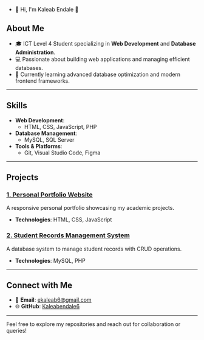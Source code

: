 - 👋 Hi, I'm Kaleab Endale 👋  

## About Me  
- 🎓 ICT Level 4 Student specializing in **Web Development** and **Database Administration**.  
- 💻 Passionate about building web applications and managing efficient databases.  
- 🌱 Currently learning advanced database optimization and modern frontend frameworks.  

---

## Skills  
- **Web Development**:  
  - HTML, CSS, JavaScript, PHP  
- **Database Management**:  
  - MySQL, SQL Server  
- **Tools & Platforms**:  
  - Git, Visual Studio Code, Figma  

---

## Projects  

### [1. Personal Portfolio Website](https://github.com/your-repository)  
A responsive personal portfolio showcasing my academic projects.  
- **Technologies**: HTML, CSS, JavaScript  

### [2. Student Records Management System](https://github.com/your-repository)  
A database system to manage student records with CRUD operations.  
- **Technologies**: MySQL, PHP  

---

## Connect with Me  
- 📧 **Email**: [ekaleab6@gmail.com](mailto:ekaleab6@gmail.com)  
- 🌐 **GitHub**: [Kaleabendale6](https://github.com/Kaleabendale6)  

---

Feel free to explore my repositories and reach out for collaboration or queries!
